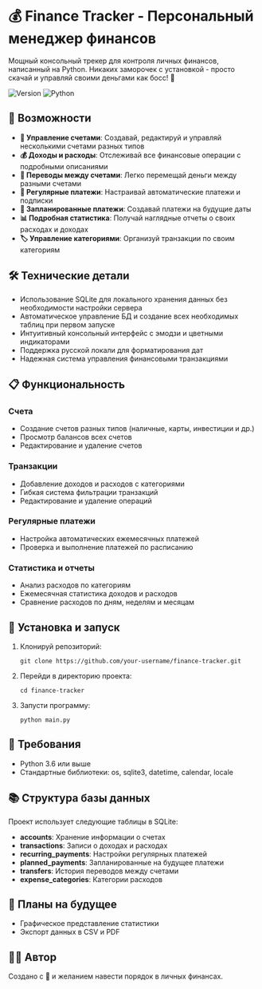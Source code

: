 # 💰 Finance Tracker - Персональный менеджер финансов

Мощный консольный трекер для контроля личных финансов, написанный на Python. Никаких заморочек с установкой - просто скачай и управляй своими деньгами как босс! 🚀

![Version](https://img.shields.io/badge/Версия-2.0-blue)
![Python](https://img.shields.io/badge/Python-3.6+-green)

## 🌟 Возможности

- **💼 Управление счетами**: Создавай, редактируй и управляй несколькими счетами разных типов
- **💰 Доходы и расходы**: Отслеживай все финансовые операции с подробными описаниями
- **🔄 Переводы между счетами**: Легко перемещай деньги между разными счетами
- **🔔 Регулярные платежи**: Настраивай автоматические платежи и подписки
- **📅 Запланированные платежи**: Создавай платежи на будущие даты
- **📊 Подробная статистика**: Получай наглядные отчеты о своих расходах и доходах
- **🏷️ Управление категориями**: Организуй транзакции по своим категориям

## 🛠️ Технические детали

- Использование SQLite для локального хранения данных без необходимости настройки сервера
- Автоматическое управление БД и создание всех необходимых таблиц при первом запуске
- Интуитивный консольный интерфейс с эмодзи и цветными индикаторами
- Поддержка русской локали для форматирования дат
- Надежная система управления финансовыми транзакциями

## 📋 Функциональность

### Счета
- Создание счетов разных типов (наличные, карты, инвестиции и др.)
- Просмотр балансов всех счетов
- Редактирование и удаление счетов

### Транзакции
- Добавление доходов и расходов с категориями
- Гибкая система фильтрации транзакций
- Редактирование и удаление операций

### Регулярные платежи
- Настройка автоматических ежемесячных платежей
- Проверка и выполнение платежей по расписанию

### Статистика и отчеты
- Анализ расходов по категориям
- Ежемесячная статистика доходов и расходов
- Сравнение расходов по дням, неделям и месяцам

## 🚀 Установка и запуск

1. Клонируй репозиторий:
   ```
   git clone https://github.com/your-username/finance-tracker.git
   ```

2. Перейди в директорию проекта:
   ```
   cd finance-tracker
   ```

3. Запусти программу:
   ```
   python main.py
   ```

## 📝 Требования

- Python 3.6 или выше
- Стандартные библиотеки: os, sqlite3, datetime, calendar, locale

## 📚 Структура базы данных

Проект использует следующие таблицы в SQLite:

- **accounts**: Хранение информации о счетах
- **transactions**: Записи о доходах и расходах
- **recurring_payments**: Настройки регулярных платежей
- **planned_payments**: Запланированные на будущее платежи
- **transfers**: История переводов между счетами
- **expense_categories**: Категории расходов

## 🔮 Планы на будущее

- Графическое представление статистики
- Экспорт данных в CSV и PDF

## 👨‍💻 Автор

Создано с 💖 и желанием навести порядок в личных финансах.